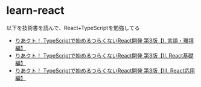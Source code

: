 # learn-react
以下を技術書を読んで、React+TypeScriptを勉強してる

- [りあクト！ TypeScriptで始めるつらくないReact開発 第3版【Ⅰ. 言語・環境編】](https://oukayuka.booth.pm/items/2368045)
- [りあクト！ TypeScriptで始めるつらくないReact開発 第3版【Ⅱ. React基礎編】](https://oukayuka.booth.pm/items/2368019)
- [りあクト！ TypeScriptで始めるつらくないReact開発 第3版【Ⅲ. React応用編】](https://oukayuka.booth.pm/items/2367992)